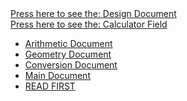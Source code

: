 <body>
	<a href="Design Model - Calple_Rough.pdf">Press here to see the: Design Document</a>

 <br>
<a href="Calculator">Press here to see the: Calculator Field</a>

<ul>
		<li>
			<a href="Arithmetic.py">Arithmetic Document</a>
		</li>
		<li>
			<a href="Geometry.py">Geometry Document</a>
		</li>
		<li>
			<a href="Conversion.py">Conversion Document</a>
		</li>
  		<li>
			<a href="main.py">Main Document</a>
		</li>
		<li>
			<a href="READ FIRST.txt">READ FIRST</a>
		</li>
</ul>
  
</body>
